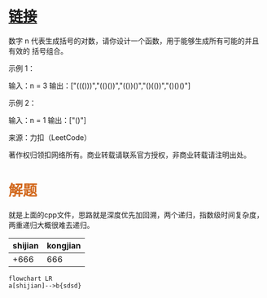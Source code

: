 # <font color=royalblue>[链接](https://leetcode.cn/problems/generate-parentheses)</font>
数字 n 代表生成括号的对数，请你设计一个函数，用于能够生成所有可能的并且 有效的 括号组合。

 

示例 1：

输入：n = 3
输出：["((()))","(()())","(())()","()(())","()()()"]

示例 2：

输入：n = 1
输出：["()"]

来源：力扣（LeetCode）

著作权归领扣网络所有。商业转载请联系官方授权，非商业转载请注明出处。

# <font color=chocolate>解题</font>
就是上面的cpp文件，思路就是深度优先加回溯，两个递归，指数级时间复杂度，两重递归大概很难去递归。


|shijian|kongjian|
|--|--|
|+666|666|

```mermaid
flowchart LR
a[shijian]-->b{sdsd}
```
